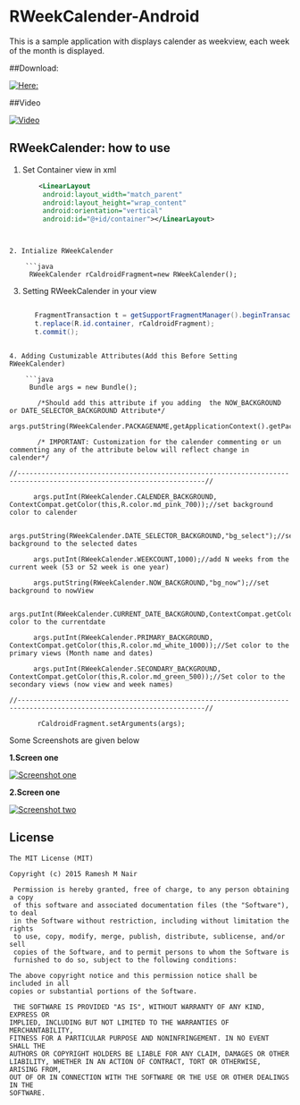 RWeekCalender-Android
=================

This is a sample application with displays calender as weekview, each week of the month is displayed.


##Download: 

[![Here:](https://raw.githubusercontent.com/rameshvoltella/RWeekCalender/master/Screens/playstore.png)](https://play.google.com/store/apps/details?id=com.ramzcalender.sample)

##Video

[![Video](https://img.youtube.com/vi/gNlkxo7MfNs/0.jpg)](https://www.youtube.com/watch?v=gNlkxo7MfNs)

RWeekCalender: how to use
------------------------

1. Set Container view in xml
  
   ```xml
       <LinearLayout
        android:layout_width="match_parent"
        android:layout_height="wrap_content"
        android:orientation="vertical"
        android:id="@+id/container"></LinearLayout>
```


2. Intialize RWeekCalender
  
    ```java
     RWeekCalender rCaldroidFragment=new RWeekCalender();
```
3. Setting RWeekCalender in your view
  
    ```java

       FragmentTransaction t = getSupportFragmentManager().beginTransaction();
       t.replace(R.id.container, rCaldroidFragment);
       t.commit();
```

4. Adding Custumizable Attributes(Add this Before Setting RWeekCalender)
  
    ```java
     Bundle args = new Bundle();

       /*Should add this attribute if you adding  the NOW_BACKGROUND or DATE_SELECTOR_BACKGROUND Attribute*/
       args.putString(RWeekCalender.PACKAGENAME,getApplicationContext().getPackageName());

       /* IMPORTANT: Customization for the calender commenting or un commenting any of the attribute below will reflect change in calender*/

//---------------------------------------------------------------------------------------------------------------------//

      args.putInt(RWeekCalender.CALENDER_BACKGROUND, ContextCompat.getColor(this,R.color.md_pink_700));//set background color to calender

      args.putString(RWeekCalender.DATE_SELECTOR_BACKGROUND,"bg_select");//set background to the selected dates

      args.putInt(RWeekCalender.WEEKCOUNT,1000);//add N weeks from the current week (53 or 52 week is one year)

      args.putString(RWeekCalender.NOW_BACKGROUND,"bg_now");//set background to nowView

      args.putInt(RWeekCalender.CURRENT_DATE_BACKGROUND,ContextCompat.getColor(this,R.color.md_black_1000));//set color to the currentdate

      args.putInt(RWeekCalender.PRIMARY_BACKGROUND, ContextCompat.getColor(this,R.color.md_white_1000));//Set color to the primary views (Month name and dates)

      args.putInt(RWeekCalender.SECONDARY_BACKGROUND, ContextCompat.getColor(this,R.color.md_green_500));//Set color to the secondary views (now view and week names)

//---------------------------------------------------------------------------------------------------------------------//

       rCaldroidFragment.setArguments(args);
```				
				

    
   
Some Screenshots are given below
<p><b>1.Screen one </b></p>
<p><a href="https://raw.githubusercontent.com/rameshvoltella/RWeekCalender/master/Screens/s1.png" target="_blank"><img src="https://raw.githubusercontent.com/rameshvoltella/RWeekCalender/master/Screens/s1.png" alt="Screenshot one" style="max-width:100%;"></a></p>

<p><b>2.Screen one </b></p>
<p><a href="https://raw.githubusercontent.com/rameshvoltella/RWeekCalender/master/Screens/s2.png" target="_blank"><img src="https://raw.githubusercontent.com/rameshvoltella/RWeekCalender/master/Screens/s2.png" alt="Screenshot two" style="max-width:100%;"></a></p>




## License

    The MIT License (MIT)

    Copyright (c) 2015 Ramesh M Nair
 
     Permission is hereby granted, free of charge, to any person obtaining a copy
     of this software and associated documentation files (the "Software"), to deal
     in the Software without restriction, including without limitation the rights
     to use, copy, modify, merge, publish, distribute, sublicense, and/or sell
     copies of the Software, and to permit persons to whom the Software is
     furnished to do so, subject to the following conditions:

    The above copyright notice and this permission notice shall be included in all
    copies or substantial portions of the Software.

     THE SOFTWARE IS PROVIDED "AS IS", WITHOUT WARRANTY OF ANY KIND, EXPRESS OR
    IMPLIED, INCLUDING BUT NOT LIMITED TO THE WARRANTIES OF MERCHANTABILITY,
    FITNESS FOR A PARTICULAR PURPOSE AND NONINFRINGEMENT. IN NO EVENT SHALL THE
    AUTHORS OR COPYRIGHT HOLDERS BE LIABLE FOR ANY CLAIM, DAMAGES OR OTHER
    LIABILITY, WHETHER IN AN ACTION OF CONTRACT, TORT OR OTHERWISE, ARISING FROM,
    OUT OF OR IN CONNECTION WITH THE SOFTWARE OR THE USE OR OTHER DEALINGS IN THE
    SOFTWARE.


 



